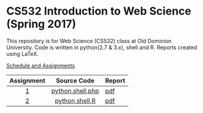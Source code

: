 # CS532 Introduction to Web Science (Spring 2017)

This repository is for Web Science (CS532) class at Old Dominion University. Code is written in python(2.7 & 3.x), shell and R. Reports created using LaTeX.

[Schedule and Assignments](https://github.com/phonedude/cs532-s17/blob/master/index.md)

|Assignment|Source Code|Report|
|:--------:|:---:|:------|
|[1](./assignments/A1/a1.txt)| [python,shell,php](./assignments/A1/src)|[pdf](./assignments/A1/docs/assignment1.pdf)| 
|[2](./assignments/A2/a2.txt)| [python,shell,R](./assignments/A2/src)|[pdf](./assignments/A2/docs/assignment2.pdf)| 
